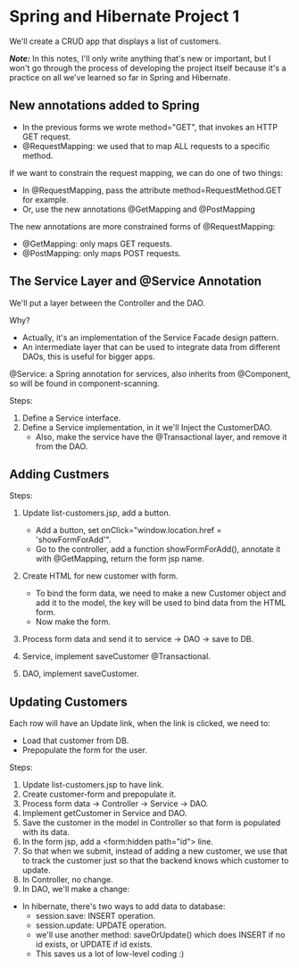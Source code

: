 # Spring and Hibernate Project 1
We'll create a CRUD app that displays a list of customers.

***Note:*** In this notes, I'll only write anything that's new or important, but I won't go through the process of developing the project itself because it's a practice on all we've learned so far in Spring and Hibernate.

## New annotations added to Spring
- In the previous forms we wrote method="GET", that invokes an HTTP GET request.
- @RequestMapping: we used that to map ALL requests to a specific method.

If we want to constrain the request mapping, we can do one of two things:
- In @RequestMapping, pass the attribute method=RequestMethod.GET for example.
- Or, use the new annotations @GetMapping and @PostMapping

The new annotations are more constrained forms of @RequestMapping:
- @GetMapping: only maps GET requests.
- @PostMapping: only maps POST requests.

## The Service Layer and @Service Annotation
We'll put a layer between the Controller and the DAO.

Why? <br/>
- Actually, it's an implementation of the Service Facade design pattern.
- An intermediate layer that can be used to integrate data from different DAOs, this is useful for bigger apps.

@Service: a Spring annotation for services, also inherits from @Component, so will be found in component-scanning.

Steps:
1. Define a Service interface.
2. Define a Service implementation, in it we'll Inject the CustomerDAO.
    - Also, make the service have the @Transactional layer, and remove it from the DAO.

## Adding Custmers
Steps:
1. Update list-customers.jsp, add a button.
    - Add a button, set onClick="window.location.href = 'showFormForAdd'".
    - Go to the controller, add a function showFormForAdd(), annotate it with @GetMapping, return the form jsp name.
2. Create HTML for new customer with form.
    - To bind the form data, we need to make a new Customer object and add it to the model, the key will be used to bind data from the HTML form.
    - Now make the form.
3. Process form data and send it to service -> DAO -> save to DB.

4. Service, implement saveCustomer @Transactional.

5. DAO, implement saveCustomer.

## Updating Customers
Each row will have an Update link, when the link is clicked, we need to:
- Load that customer from DB.
- Prepopulate the form for the user.

Steps:
1. Update list-customers.jsp to have link.
2. Create customer-form and prepopulate it.
3. Process form data -> Controller -> Service -> DAO.
4. Implement getCustomer in Service and DAO.
5. Save the customer in the model in Controller so that form is populated with its data.
6. In the form jsp, add a <form:hidden path="id"> line.
7. So that when we submit, instead of adding a new customer, we use that to track the customer just so that the backend knows which customer to update.
8. In Controller, no change.
9. In DAO, we'll make a change:
- In hibernate, there's two ways to add data to database:
    - session.save: INSERT operation.
    - session.update: UPDATE operation.
    - we'll use another method: saveOrUpdate() which does INSERT if no id exists, or UPDATE if id exists.
    - This saves us a lot of low-level coding :)

